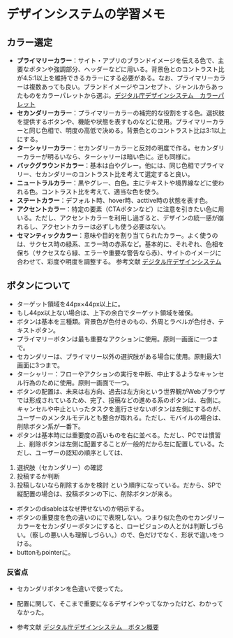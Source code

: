 # デザインシステムの学習メモ

## カラー選定
- **プライマリーカラー**：サイト・アプリのブランドイメージを伝える色で、主要なボタンや強調部分、ヘッダーなどに用いる。背景色とのコントラスト比が4.5:1以上を維持できるカラーにする必要がある。なお、プライマリーカラーは複数あっても良い。ブランドイメージやコンセプト、ジャンルからあったものをカラーパレットから選ぶ。[デジタル庁デザインシステム　カラーパレット](https://design.digital.go.jp/foundations/color/color-palette/)
- **セカンダリーカラー**：プライマリーカラーの補完的な役割をする色。選択肢を提供するボタンや、機能や状態を表すものなどに使用。プライマリーカラーと同じ色相で、明度の高低で決める。背景色とのコントラスト比は3:1以上にする。
- **ターシャリーカラー**：セカンダリーカラーと反対の明度で作る。セカンダリーカラーが明るいなら、ターシャリーは暗い色に。逆も同様に。
- **バックグラウンドカラー**：基本は白やグレー。他には、同じ色相でプライマリー、セカンダリーのコントラスト比を考えて選定すると良い。
- **ニュートラルカラー**：黒やグレー、白色。主にテキストや境界線などに使われる色。コントラスト比を考えて、適当な色を使う。
- **ステートカラー**：デフォルト時、hover時、acttive時の状態を表す色。
- **アクセントカラー**：特定の要素（CTAボタンなど）に注意を引きたい色に用いる。ただし、アクセントカラーを利用し過ぎると、デザインの統一感が崩れるし、アクセントカラーは必ずしも使う必要はない。
- **セマンティックカラー**：意味や目的を割り当てられたカラー。よく使うのは、サクセス時の緑系、エラー時の赤系など。基本的に、それぞれ、色相を保ち（サクセスなら緑、エラーや重要な警告なら赤）、サイトのイメージに合わせて、彩度や明度を調整する。
参考文献
[デジタル庁デザインシステム](https://design.digital.go.jp/foundations/color/)

## ボタンについて
- ターゲット領域を44px×44px以上に。
- もし44px以上ない場合は、上下の余白でターゲット領域を確保。
- ボタンは基本を三種類。背景色が色付きのもの、外周とラベルが色付き、テキストボタン。
- プライマリーボタンは最も重要なアクションに使用。原則一画面に一つまで。
- セカンダリーは、プライマリー以外の選択肢がある場合に使用。原則最大1画面に3つまで。
- ターシャリー：フローやアクションの実行を中断、中止するようなキャンセル行為のために使用。原則一画面で一つ。
- ボタンの配置は、未来は右方向、過去は左方向という世界観がWebブラウザでは形成されているため、完了、投稿などの進める系のボタンは、右側に。キャンセルや中止といったタスクを進行させないボタンは左側にするのが、ユーザーのメンタルモデルとも整合が取れる。ただし、モバイルの場合は、削除ボタン系が一番下。
- ボタンは基本時には重要度の高いものを右に並べる。ただし、PCでは慣習上、削除ボタンは左側に配置することが一般的だから左に配置している。ただし、ユーザーの認知の順序としては、
1. 選択肢（セカンダリー）の確認
2. 投稿するか判断
3. 投稿しないなら削除するかを検討
という順序になっている。だから、SPで縦配置の場合は、投稿ボタンの下に、削除ボタンが来る。

- ボタンのdisableはなぜ押せないのか明示する。
- ボタンの重要度を色の違いのにで表現しない。つまり似た色のセカンダリーカラーをセカンダリーボタンにすると、ロービジョンの人とかは判断しづらい。（察しの悪い人も理解しづらい。）ので、色だけでなく、形状で違いをつける。
- buttonもpointerに。

### 反省点
- セカンダリボタンを色違いで使ってた。
- 配置に関して、そこまで重要になるデザインやってなかったけど、わかってなかった。

- 参考文献
[デジタル庁デザインシステム　ボタン概要](https://design.digital.go.jp/components/button/)


